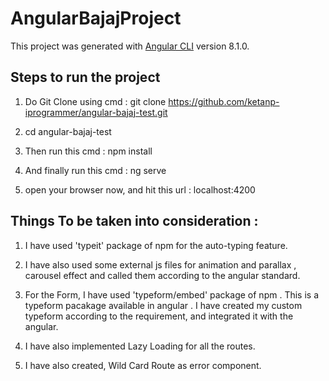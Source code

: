 # AngularBajajProject

This project was generated with [Angular CLI](https://github.com/angular/angular-cli) version 8.1.0.

## Steps to run the project

1. Do Git Clone using cmd : git clone https://github.com/ketanp-iprogrammer/angular-bajaj-test.git 

2. cd angular-bajaj-test

3. Then run this cmd : npm install 

4. And finally run this cmd : ng serve 

5. open your browser now, and hit this url : localhost:4200 

## Things To be taken into consideration :

1. I have used 'typeit' package of npm for the auto-typing feature. 

2. I have also used some external js files for animation and parallax , carousel effect and called them according to the 
   angular standard. 
   
3. For the Form, I have used 'typeform/embed' package of npm . This is a typeform pacakage available in angular .
   I have created my custom typeform according to the requirement, and integrated it with the angular. 

4. I have also implemented Lazy Loading for all the routes.

5. I have also created, Wild Card Route as error component.





